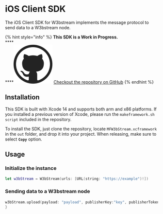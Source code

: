 # iOS Client SDK

The iOS Client SDK for W3bstream implements the message protocol to send data to a W3bstream node.&#x20;

{% hint style="info" %}
**This SDK is a Work in Progress.**\
****\
****<img src="../.gitbook/assets/image (2) (4).png" alt="" data-size="line"> <mark style="color:purple;"></mark> [Checkout the repository on GitHub](https://github.com/machinefi/w3bstream-ios-sdk)
{% endhint %}

## Installation

This SDK is built with Xcode 14 and supports both arm and x86 platforms. If you installed a previous version of Xcode, please run the `makeframework.sh script` included in the repository.

To install the SDK, just clone the repository, locate `MFW3bStream.xcframework`  in the `out` folder, and drop it into your project. When releasing, make sure to select **`Copy`** option.&#x20;

## Usage

### Initialize the instance

```swift
let w3bStream = W3bStream(urls: [URL(string: "https://example")!])
```

### Sending data to a W3bstream node

```swift
w3bStream.upload(payload: "payload", publisherKey:"key", publisherToken:"token") { data, err in
}
```
